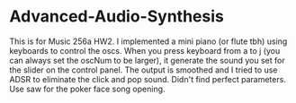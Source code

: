 # Advanced-Audio-Synthesis
This is for Music 256a HW2. I implemented a mini piano (or flute tbh) using keyboards to control the oscs. When you press keyboard from a to j (you can always set the oscNum to be larger), it generate the sound you set for the slider on the control panel. The output is smoothed and I tried to use ADSR to eliminate the click and pop sound. Didn't find perfect parameters. Use saw for the poker face song opening.
